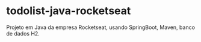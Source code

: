 # todolist-java-rocketseat
Projeto em Java da empresa Rocketseat, usando SpringBoot, Maven, banco de dados H2.
